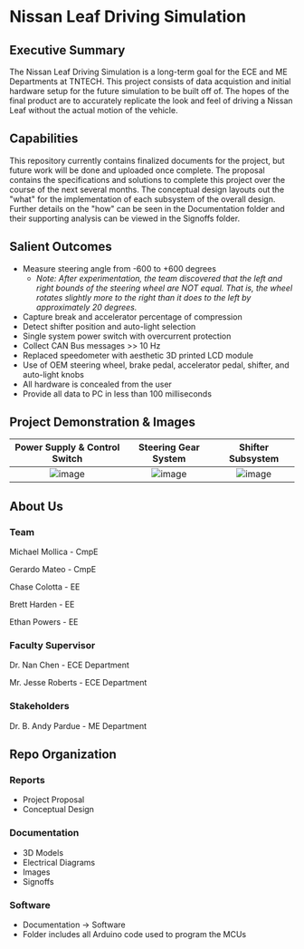 # Nissan Leaf Driving Simulation

## Executive Summary

The Nissan Leaf Driving Simulation is a long-term goal for the ECE and ME Departments at TNTECH. This project consists of data acquistion and initial hardware setup for the future simulation to be built off of. The hopes of the final product are to accurately replicate the look and feel of driving a Nissan Leaf without the actual motion of the vehicle.


## Capabilities

This repository currently contains finalized documents for the project, but future work will be done and uploaded once complete. The proposal contains the specifications and solutions to complete this project over the course of the next several months. The conceptual design layouts out the "what" for the implementation of each subsystem of the overall design. Further details on the "how" can be seen in the Documentation folder and their supporting analysis can be viewed in the Signoffs folder.


## Salient Outcomes
- Measure steering angle from -600 to +600 degrees
  - _Note: After experimentation, the team discovered that the left and right bounds of the steering wheel are NOT equal. That is, the wheel rotates slightly more to the right than it does to the left by approximately 20 degrees._
- Capture break and accelerator percentage of compression
- Detect shifter position and auto-light selection
- Single system power switch with overcurrent protection
- Collect CAN Bus messages >> 10 Hz
- Replaced speedometer with aesthetic 3D printed LCD module
- Use of OEM steering wheel, brake pedal, accelerator pedal, shifter, and auto-light knobs
- All hardware is concealed from the user
- Provide all data to PC in less than 100 milliseconds


## Project Demonstration & Images
Power Supply & Control Switch|Steering Gear System|Shifter Subsystem|
:---------------------------:|:------------------:|:----------------:
![image](https://user-images.githubusercontent.com/100802413/231281842-33e38989-c950-4742-b415-772c64c87afe.png)|![image](https://user-images.githubusercontent.com/100802413/231281007-fba1626d-8299-4a3b-aa15-580663068b0e.png)|![image](https://user-images.githubusercontent.com/100802413/231281449-5a6acad0-abc4-46f6-9848-599c58618a26.png)



## About Us

### Team

Michael Mollica - CmpE

Gerardo Mateo - CmpE

Chase Colotta - EE

Brett Harden - EE

Ethan Powers - EE


### Faculty Supervisor

Dr. Nan Chen - ECE Department

Mr. Jesse Roberts -  ECE Department

### Stakeholders

Dr. B. Andy Pardue - ME Department


## Repo Organization
### Reports
- Project Proposal
- Conceptual Design

### Documentation
- 3D Models
- Electrical Diagrams
- Images
- Signoffs

### Software
- Documentation -> Software
- Folder includes all Arduino code used to program the MCUs
